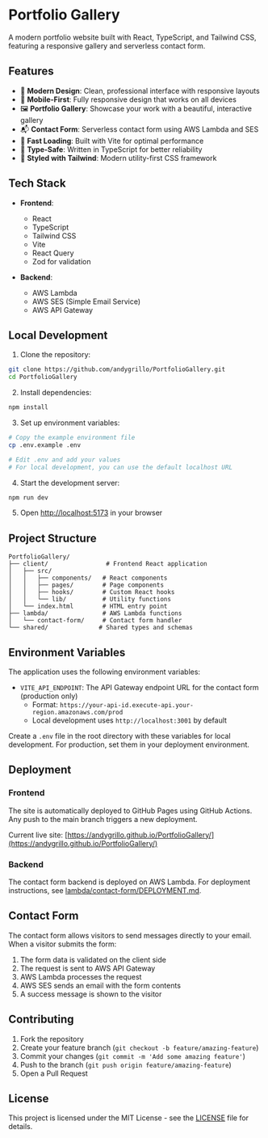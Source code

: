 # Portfolio Gallery

A modern portfolio website built with React, TypeScript, and Tailwind CSS, featuring a responsive gallery and serverless contact form.

## Features

- 🎨 **Modern Design**: Clean, professional interface with responsive layouts
- 📱 **Mobile-First**: Fully responsive design that works on all devices
- 🖼️ **Portfolio Gallery**: Showcase your work with a beautiful, interactive gallery
- 📬 **Contact Form**: Serverless contact form using AWS Lambda and SES
- 🚀 **Fast Loading**: Built with Vite for optimal performance
- 🎯 **Type-Safe**: Written in TypeScript for better reliability
- 💅 **Styled with Tailwind**: Modern utility-first CSS framework

## Tech Stack

- **Frontend**:
  - React
  - TypeScript
  - Tailwind CSS
  - Vite
  - React Query
  - Zod for validation

- **Backend**:
  - AWS Lambda
  - AWS SES (Simple Email Service)
  - AWS API Gateway

## Local Development

1. Clone the repository:
```bash
git clone https://github.com/andygrillo/PortfolioGallery.git
cd PortfolioGallery
```

2. Install dependencies:
```bash
npm install
```

3. Set up environment variables:
```bash
# Copy the example environment file
cp .env.example .env

# Edit .env and add your values
# For local development, you can use the default localhost URL
```

4. Start the development server:
```bash
npm run dev
```

5. Open [http://localhost:5173](http://localhost:5173) in your browser

## Project Structure

```
PortfolioGallery/
├── client/                # Frontend React application
│   ├── src/
│   │   ├── components/   # React components
│   │   ├── pages/        # Page components
│   │   ├── hooks/        # Custom React hooks
│   │   └── lib/          # Utility functions
│   └── index.html        # HTML entry point
├── lambda/               # AWS Lambda functions
│   └── contact-form/     # Contact form handler
└── shared/              # Shared types and schemas
```

## Environment Variables

The application uses the following environment variables:

- `VITE_API_ENDPOINT`: The API Gateway endpoint URL for the contact form (production only)
  - Format: `https://your-api-id.execute-api.your-region.amazonaws.com/prod`
  - Local development uses `http://localhost:3001` by default

Create a `.env` file in the root directory with these variables for local development. For production, set them in your deployment environment.

## Deployment

### Frontend

The site is automatically deployed to GitHub Pages using GitHub Actions. Any push to the main branch triggers a new deployment.

Current live site: [https://andygrillo.github.io/PortfolioGallery/](https://andygrillo.github.io/PortfolioGallery/)

### Backend

The contact form backend is deployed on AWS Lambda. For deployment instructions, see [lambda/contact-form/DEPLOYMENT.md](lambda/contact-form/DEPLOYMENT.md).

## Contact Form

The contact form allows visitors to send messages directly to your email. When a visitor submits the form:

1. The form data is validated on the client side
2. The request is sent to AWS API Gateway
3. AWS Lambda processes the request
4. AWS SES sends an email with the form contents
5. A success message is shown to the visitor

## Contributing

1. Fork the repository
2. Create your feature branch (`git checkout -b feature/amazing-feature`)
3. Commit your changes (`git commit -m 'Add some amazing feature'`)
4. Push to the branch (`git push origin feature/amazing-feature`)
5. Open a Pull Request

## License

This project is licensed under the MIT License - see the [LICENSE](LICENSE) file for details.